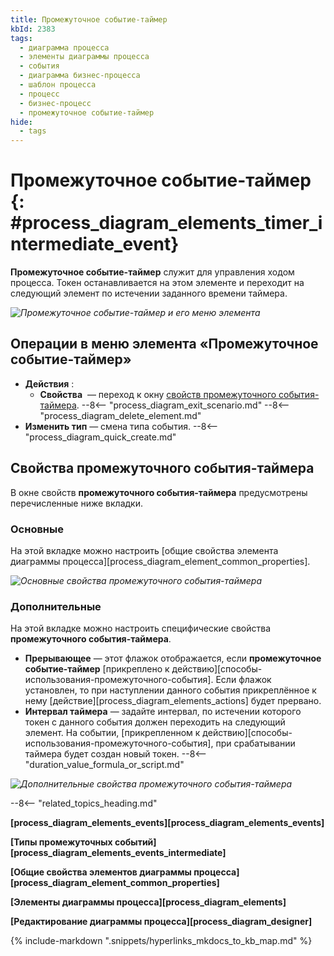 ```yaml
---
title: Промежуточное событие-таймер
kbId: 2383
tags:
  - диаграмма процесса
  - элементы диаграммы процесса
  - события
  - диаграмма бизнес-процесса
  - шаблон процесса
  - процесс
  - бизнес-процесс
  - промежуточное событие-таймер
hide:
  - tags
---
```


# Промежуточное событие-таймер {: #process_diagram_elements_timer_intermediate_event}

**Промежуточное событие-таймер** служит для управления ходом процесса. Токен останавливается на этом элементе и переходит на следующий элемент по истечении заданного времени таймера.

*![Промежуточное событие-таймер и его меню элемента](timer_intermediate_event.png)*

## Операции в меню элемента «Промежуточное событие-таймер»

- **Действия** :
    - **Свойства** <i class="fa-light fa-gear"></i> — переход к окну [свойств промежуточного события-таймера](#свойства-промежуточного-события-таймера).
    --8<-- "process_diagram_exit_scenario.md"
    --8<-- "process_diagram_delete_element.md"
- **Изменить тип** — смена типа события.
--8<-- "process_diagram_quick_create.md"

## Свойства промежуточного события-таймера

В окне свойств **промежуточного события-таймера** предусмотрены перечисленные ниже вкладки.

### Основные

На этой вкладке можно настроить [общие свойства элемента диаграммы процесса][process_diagram_element_common_properties].

*![Основные свойства промежуточного события-таймера](timer_intermediate_event_general_properties.png)*

### Дополнительные

На этой вкладке можно настроить специфические свойства **промежуточного события-таймера**.

- **Прерывающее** — этот флажок отображается, если **промежуточное событие-таймер** [прикреплено к действию][способы-использования-промежуточного-события]. Если флажок установлен, то при наступлении данного события прикреплённое к нему [действие][process_diagram_elements_actions] будет прервано.
- **Интервал таймера** — задайте интервал, по истечении которого токен с данного события должен переходить на следующий элемент. На событии, [прикрепленном к действию][способы-использования-промежуточного-события], при срабатывании таймера будет создан новый токен.
    --8<-- "duration_value_formula_or_script.md"

*![Дополнительные свойства промежуточного события-таймера](timer_intermediate_event_advanced_properties.png)*

--8<-- "related_topics_heading.md"

**[process_diagram_elements_events][process_diagram_elements_events]**

**[Типы промежуточных событий][process_diagram_elements_events_intermediate]**

**[Общие свойства элементов диаграммы процесса][process_diagram_element_common_properties]**

**[Элементы диаграммы процесса][process_diagram_elements]**

**[Редактирование диаграммы процесса][process_diagram_designer]**

{% include-markdown ".snippets/hyperlinks_mkdocs_to_kb_map.md" %}